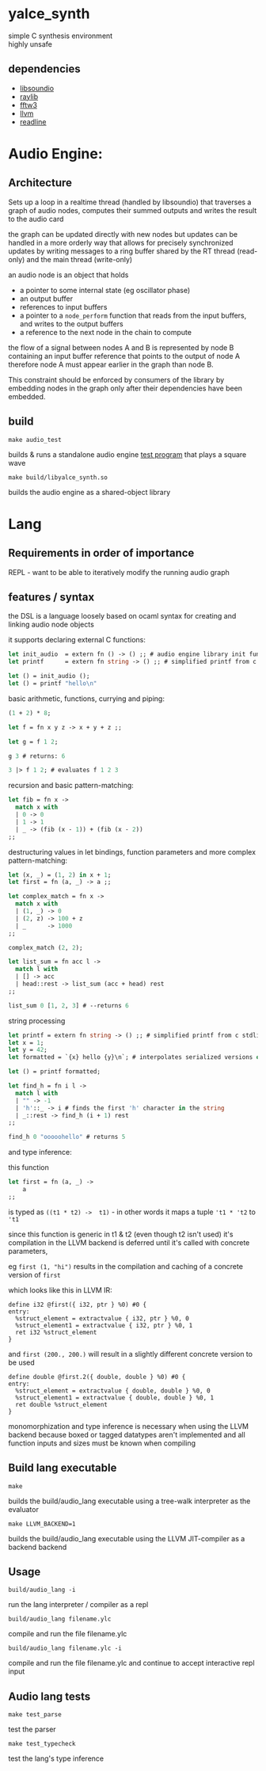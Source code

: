 #  yalce_synth
simple C synthesis environment  
highly unsafe

## dependencies
- [libsoundio](http://libsound.io/)
- [raylib](https://www.raylib.com/)
- [fftw3](https://www.fftw.org/)
- [llvm](https://llvm.org/)
- [readline](https://tiswww.case.edu/php/chet/readline/rltop.html)

# Audio Engine:
## Architecture
Sets up a loop in a realtime thread (handled by libsoundio) that traverses a
graph of audio nodes, computes their summed outputs and writes the result to the audio card

the graph can be updated directly with new nodes but updates can be handled in
a more orderly way that allows for precisely synchronized updates by writing
messages to a ring buffer shared by the RT thread (read-only) and the main
thread (write-only)

an audio node is an object that holds 
- a pointer to some internal state (eg oscillator phase)
- an output buffer
- references to input buffers
- a pointer to a `node_perform` function that reads from the input buffers, and writes to the output buffers
- a reference to the next node in the chain to compute

the flow of a signal between nodes A and B is represented by node B containing an input buffer reference that points to the output of node A
therefore node A must appear earlier in the graph than node B.

This constraint should be enforced by consumers of the library by embedding nodes in the graph only after their dependencies have been embedded.


## build
```
make audio_test
```
builds & runs a standalone audio engine [test program](engine/main.c) that plays a square wave

```
make build/libyalce_synth.so
```
builds the audio engine as a shared-object library


# Lang
## Requirements in order of importance
REPL - want to be able to iteratively modify the running audio graph  

## features / syntax
the DSL is a language loosely based on ocaml syntax for creating and linking audio node objects

it supports declaring external C functions:
```ocaml
let init_audio  = extern fn () -> () ;; # audio engine library init func
let printf      = extern fn string -> () ;; # simplified printf from c stdlib

let () = init_audio ();
let () = printf "hello\n"
```
basic arithmetic, functions, currying and piping:
```ocaml
(1 + 2) * 8;

let f = fn x y z -> x + y + z ;;

let g = f 1 2;

g 3 # returns: 6

3 |> f 1 2; # evaluates f 1 2 3 
```
recursion and basic pattern-matching:
```ocaml
let fib = fn x ->
  match x with
  | 0 -> 0
  | 1 -> 1
  | _ -> (fib (x - 1)) + (fib (x - 2))
;;
```
destructuring values in let bindings, function parameters and more complex pattern-matching:
```ocaml
let (x, _) = (1, 2) in x + 1;
let first = fn (a, _) -> a ;;

let complex_match = fn x -> 
  match x with
  | (1, _) -> 0
  | (2, z) -> 100 + z
  | _      -> 1000
;;

complex_match (2, 2);

let list_sum = fn acc l ->
  match l with
  | [] -> acc
  | head::rest -> list_sum (acc + head) rest
;;

list_sum 0 [1, 2, 3] # --returns 6 
```
string processing
```ocaml
let printf = extern fn string -> () ;; # simplified printf from c stdlib
let x = 1;
let y = 42;
let formatted = `{x} hello {y}\n`; # interpolates serialized versions of x & y into a string 

let () = printf formatted;

let find_h = fn i l ->
  match l with
  | "" -> -1
  | 'h'::_ -> i # finds the first 'h' character in the string
  | _::rest -> find_h (i + 1) rest
;;

find_h 0 "ooooohello" # returns 5
```

and type inference:

this function
```ocaml
let first = fn (a, _) ->
    a
;;
```
is typed as `((t1 * t2) ->  t1)` - in other words it maps a tuple `'t1 * 't2` to `'t1`

since this function is generic in t1 & t2 (even though t2 isn't used)
it's compilation in the LLVM backend is deferred until it's called with concrete parameters, 

eg `first (1, "hi")` results in the compilation and caching of a concrete version of 
`first`

which looks like this in LLVM IR:
```
define i32 @first({ i32, ptr } %0) #0 {
entry:
  %struct_element = extractvalue { i32, ptr } %0, 0
  %struct_element1 = extractvalue { i32, ptr } %0, 1
  ret i32 %struct_element
}
```
and `first (200., 200.)` will result in a slightly different concrete version to be used 
```
define double @first.2({ double, double } %0) #0 {
entry:
  %struct_element = extractvalue { double, double } %0, 0
  %struct_element1 = extractvalue { double, double } %0, 1
  ret double %struct_element
}
```

monomorphization and type inference is necessary when using the LLVM backend because boxed or tagged datatypes aren't implemented and all function inputs and sizes must be known when compiling




 
## Build lang executable
```
make
```
builds the build/audio_lang executable using a tree-walk interpreter as the evaluator

```
make LLVM_BACKEND=1
```
builds the build/audio_lang executable using the LLVM JIT-compiler as a backend backend 

## Usage
```
build/audio_lang -i
```
run the lang interpreter / compiler as a repl

```
build/audio_lang filename.ylc
```
compile and run the file filename.ylc

```
build/audio_lang filename.ylc -i
```
compile and run the file filename.ylc and continue to accept interactive repl input



## Audio lang tests
```
make test_parse
```
test the parser

```
make test_typecheck
```
test the lang's type inference
